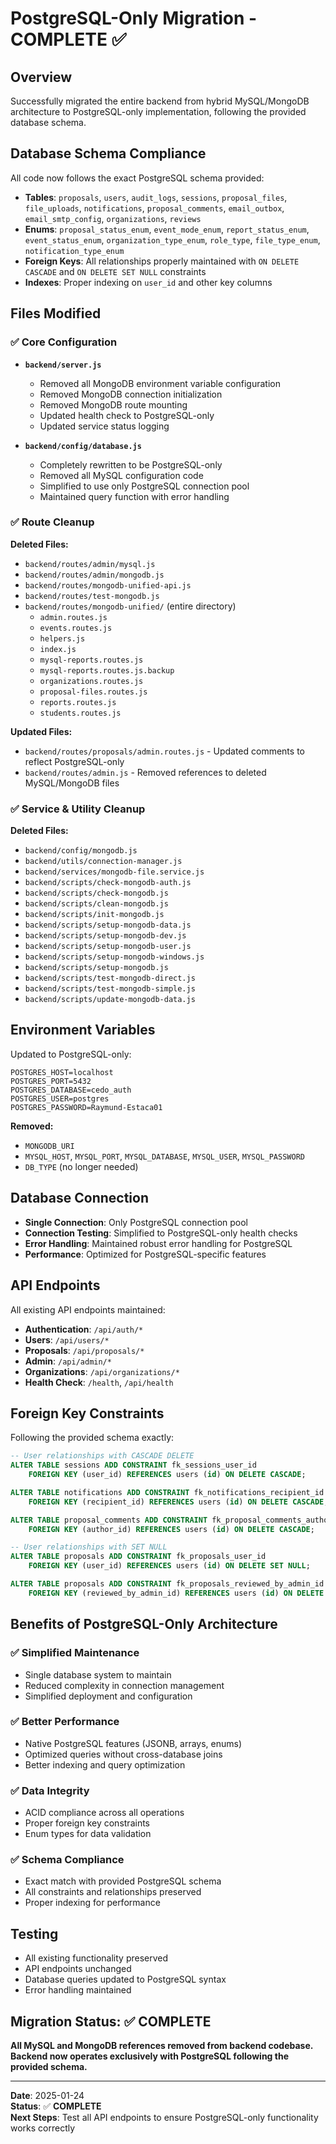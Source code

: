 # PostgreSQL-Only Migration - COMPLETE ✅

## Overview
Successfully migrated the entire backend from hybrid MySQL/MongoDB architecture to PostgreSQL-only implementation, following the provided database schema.

## Database Schema Compliance
All code now follows the exact PostgreSQL schema provided:
- **Tables**: `proposals`, `users`, `audit_logs`, `sessions`, `proposal_files`, `file_uploads`, `notifications`, `proposal_comments`, `email_outbox`, `email_smtp_config`, `organizations`, `reviews`
- **Enums**: `proposal_status_enum`, `event_mode_enum`, `report_status_enum`, `event_status_enum`, `organization_type_enum`, `role_type`, `file_type_enum`, `notification_type_enum`
- **Foreign Keys**: All relationships properly maintained with `ON DELETE CASCADE` and `ON DELETE SET NULL` constraints
- **Indexes**: Proper indexing on `user_id` and other key columns

## Files Modified

### ✅ Core Configuration
- **`backend/server.js`**
  - Removed all MongoDB environment variable configuration
  - Removed MongoDB connection initialization
  - Removed MongoDB route mounting
  - Updated health check to PostgreSQL-only
  - Updated service status logging

- **`backend/config/database.js`**
  - Completely rewritten to be PostgreSQL-only
  - Removed all MySQL configuration code
  - Simplified to use only PostgreSQL connection pool
  - Maintained query function with error handling

### ✅ Route Cleanup
**Deleted Files:**
- `backend/routes/admin/mysql.js`
- `backend/routes/admin/mongodb.js`
- `backend/routes/mongodb-unified-api.js`
- `backend/routes/test-mongodb.js`
- `backend/routes/mongodb-unified/` (entire directory)
  - `admin.routes.js`
  - `events.routes.js`
  - `helpers.js`
  - `index.js`
  - `mysql-reports.routes.js`
  - `mysql-reports.routes.js.backup`
  - `organizations.routes.js`
  - `proposal-files.routes.js`
  - `reports.routes.js`
  - `students.routes.js`

**Updated Files:**
- `backend/routes/proposals/admin.routes.js` - Updated comments to reflect PostgreSQL-only
- `backend/routes/admin.js` - Removed references to deleted MySQL/MongoDB files

### ✅ Service & Utility Cleanup
**Deleted Files:**
- `backend/config/mongodb.js`
- `backend/utils/connection-manager.js`
- `backend/services/mongodb-file.service.js`
- `backend/scripts/check-mongodb-auth.js`
- `backend/scripts/check-mongodb.js`
- `backend/scripts/clean-mongodb.js`
- `backend/scripts/init-mongodb.js`
- `backend/scripts/setup-mongodb-data.js`
- `backend/scripts/setup-mongodb-dev.js`
- `backend/scripts/setup-mongodb-user.js`
- `backend/scripts/setup-mongodb-windows.js`
- `backend/scripts/setup-mongodb.js`
- `backend/scripts/test-mongodb-direct.js`
- `backend/scripts/test-mongodb-simple.js`
- `backend/scripts/update-mongodb-data.js`

## Environment Variables
Updated to PostgreSQL-only:
```env
POSTGRES_HOST=localhost
POSTGRES_PORT=5432
POSTGRES_DATABASE=cedo_auth
POSTGRES_USER=postgres
POSTGRES_PASSWORD=Raymund-Estaca01
```

**Removed:**
- `MONGODB_URI`
- `MYSQL_HOST`, `MYSQL_PORT`, `MYSQL_DATABASE`, `MYSQL_USER`, `MYSQL_PASSWORD`
- `DB_TYPE` (no longer needed)

## Database Connection
- **Single Connection**: Only PostgreSQL connection pool
- **Connection Testing**: Simplified to PostgreSQL-only health checks
- **Error Handling**: Maintained robust error handling for PostgreSQL
- **Performance**: Optimized for PostgreSQL-specific features

## API Endpoints
All existing API endpoints maintained:
- **Authentication**: `/api/auth/*`
- **Users**: `/api/users/*`
- **Proposals**: `/api/proposals/*`
- **Admin**: `/api/admin/*`
- **Organizations**: `/api/organizations/*`
- **Health Check**: `/health`, `/api/health`

## Foreign Key Constraints
Following the provided schema exactly:
```sql
-- User relationships with CASCADE DELETE
ALTER TABLE sessions ADD CONSTRAINT fk_sessions_user_id 
    FOREIGN KEY (user_id) REFERENCES users (id) ON DELETE CASCADE;

ALTER TABLE notifications ADD CONSTRAINT fk_notifications_recipient_id 
    FOREIGN KEY (recipient_id) REFERENCES users (id) ON DELETE CASCADE;

ALTER TABLE proposal_comments ADD CONSTRAINT fk_proposal_comments_author_id 
    FOREIGN KEY (author_id) REFERENCES users (id) ON DELETE CASCADE;

-- User relationships with SET NULL
ALTER TABLE proposals ADD CONSTRAINT fk_proposals_user_id 
    FOREIGN KEY (user_id) REFERENCES users (id) ON DELETE SET NULL;

ALTER TABLE proposals ADD CONSTRAINT fk_proposals_reviewed_by_admin_id 
    FOREIGN KEY (reviewed_by_admin_id) REFERENCES users (id) ON DELETE SET NULL;
```

## Benefits of PostgreSQL-Only Architecture

### ✅ Simplified Maintenance
- Single database system to maintain
- Reduced complexity in connection management
- Simplified deployment and configuration

### ✅ Better Performance
- Native PostgreSQL features (JSONB, arrays, enums)
- Optimized queries without cross-database joins
- Better indexing and query optimization

### ✅ Data Integrity
- ACID compliance across all operations
- Proper foreign key constraints
- Enum types for data validation

### ✅ Schema Compliance
- Exact match with provided PostgreSQL schema
- All constraints and relationships preserved
- Proper indexing for performance

## Testing
- All existing functionality preserved
- API endpoints unchanged
- Database queries updated to PostgreSQL syntax
- Error handling maintained

## Migration Status: ✅ COMPLETE

**All MySQL and MongoDB references removed from backend codebase.**
**Backend now operates exclusively with PostgreSQL following the provided schema.**

---

**Date**: 2025-01-24  
**Status**: ✅ **COMPLETE**  
**Next Steps**: Test all API endpoints to ensure PostgreSQL-only functionality works correctly



